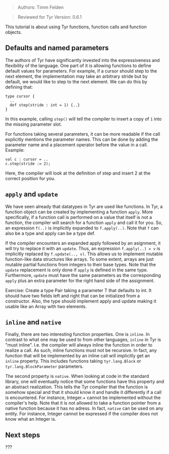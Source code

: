 > Authors: Timm Felden

> Reviewed for Tyr Version: 0.6.1

This tutorial is about using Tyr functions, function calls and function objects.


## Defaults and named parameters

The authors of Tyr have significantly invested into the expressiveness and flexibility of the language.
One part of it is allowing functions to define default values for parameters.
For example, if a cursor should step to the next element, the implementation may take an arbitrary stride but by default, we would like to step to the next element.
We can do this by defining that:
```
type cursor {
  ..
  def step(stride : int = 1) {..}
}
```
In this example, calling ```step()``` will tell the compiler to insert a copy of ```1``` into the missing parameter slot.

For functions taking several parameters, it can be more readable if the call explicitly mentions the parameter names.
This can be done by adding the parameter name and a placement operator before the value in a call.
Example:
```
val c : cursor = ..
c.step(stride := 2);
```
Here, the compiler will look at the definition of step and insert 2 at the correct position for you.


## ```apply``` and ```update```

We have seen already that datatypes in Tyr are used like functions.
In Tyr, a function object can be created by implementing a function ```apply```.
More specifically, if a function call is performed on a value that itself is not a function, the compiler will search for a function ```apply``` and call it for you.
So, an expression ```f(..)``` is implicitly expanded to ```f.apply(..)```.
Note that ```f``` can also be a type and apply can be a type def.

If the compiler encounters an expanded apply followed by an asignment, it will try to replace it with an ```update```.
Thus, an expression ```f.apply(..) = v``` is implicitly replaced by ```f.update(.., v)```.
This allows us to implement mutable function-like data structures like arrays.
To some extent, arrays are just mutable partial functions from integers to their base types.
Note that the ```update``` replacement is only done if ```apply``` is defined in the same type.
Furthermore, ```update``` must have the same parameters as the corresponding ```apply``` plus an extra parameter for the right hand side of the assignment.


Exercise: Create a type Pair taking a parameter T that defaults to int.
It should have two fields left and right that can be initialized from a constructor.
Also, the type should implement apply and update making it usable like an Array with two elements.


## ```inline``` and ```native```

Finally, there are two interesting function properties.
One is ```inline```.
In contrast to what one may be used to from other languages, ```inline``` in Tyr is "must inline".
I.e. the compiler will always inline the function in order to realize a call.
As such, inline functions must not be recursive.
In fact, any function that will be implemented by an inline call will implicitly get an ```inline``` property.
This includes functions taking ```tyr.lang.Block``` or ```tyr.lang.BlockParameter``` parameters.

The second property is ```native```.
When looking at code in the standard library, one will eventually notice that some functions have this property and an abstract realization.
This tells the Tyr compiler that the function is somehow special and that it should know it and handle it differently if a call is encountered.
For instance, Integer.+ cannot be implemented without the compiler's help.
Note that it is not allowed to take a function pointer from a native function because it has no adress.
In fact, ```native``` can be used on any entity.
For instance, Integer cannot be expressed if the compiler does not know what an Integer is.


## Next steps

???
